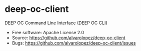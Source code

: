# deep-oc-client

DEEP OC Command Line Interface (DEEP OC CLI)

* Free software: Apache License 2.0
* Source: https://github.com/alvarolopez/deep-oc-client
* Bugs: https://github.com/alvarolopez/deep-oc-client/issues
